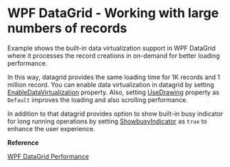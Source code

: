 # WPF DataGrid - Working with large numbers of records
Example shows the built-in data virtualization support in WPF DataGrid where it processes the record creations in on-demand for better loading performance. 

In this way, datagrid provides the same loading time for 1K records and 1 million record. You can enable data virtualization in datagrid by setting [EnableDataVirtualization](https://help.syncfusion.com/cr/cref_files/wpf/Syncfusion.SfGrid.WPF~Syncfusion.UI.Xaml.Grid.SfDataGrid~EnableDataVirtualization.html) property. Also, setting [UseDrawing](https://help.syncfusion.com/cr/cref_files/wpf/Syncfusion.SfGrid.WPF~Syncfusion.UI.Xaml.Grid.SfDataGrid~UseDrawing.html) property as `Default` improves the loading and also scrolling performance.

In addition to that datagrid provides option to show built-in busy indicator for long running operations by setting [ShowbusyIndicator](https://help.syncfusion.com/cr/cref_files/wpf/Syncfusion.SfGrid.WPF~Syncfusion.UI.Xaml.Grid.SfDataGrid~ShowBusyIndicator.html) as `true` to enhance the user experience.

<b>Reference</b>

[WPF DataGrid Performance](https://help.syncfusion.com/wpf/sfdatagrid/performance)
